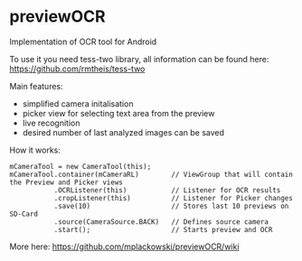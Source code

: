 previewOCR
==========

Implementation of OCR tool for Android

To use it you need tess-two library, all information can be found here:
https://github.com/rmtheis/tess-two

Main features:
- simplified camera initalisation 
- picker view for selecting text area from the preview 
- live recognition
- desired number of last analyzed images can be saved

How it works: 

    mCameraTool = new CameraTool(this);
    mCameraTool.container(mCameraRL)        // ViewGroup that will contain the Preview and Picker views
               .OCRListener(this)           // Listener for OCR results
               .cropListener(this)          // Listener for Picker changes 
               .save(10)                    // Stores last 10 previews on SD-Card
               .source(CameraSource.BACK)   // Defines source camera
               .start();                    // Starts preview and OCR
               
More here: 
https://github.com/mplackowski/previewOCR/wiki
